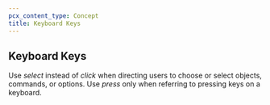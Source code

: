 ```yaml
---
pcx_content_type: Concept
title: Keyboard Keys
---
```


## Keyboard Keys

Use *select* instead of *click* when directing users to choose or select objects, commands, or options. Use *press* only when referring to pressing keys on a keyboard.
